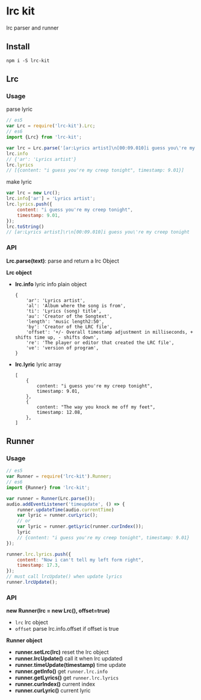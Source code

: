 # lrc kit
lrc parser and runner

## Install
```shell
npm i -S lrc-kit
```

## Lrc

### Usage
parse lyric
```javascript
// es5
var Lrc = require('lrc-kit').Lrc;
// es6
import {Lrc} from 'lrc-kit';

var lrc = Lrc.parse('[ar:Lyrics artist]\n[00:09.010]i guess you\'re my creep tonight');
lrc.info
// {'ar': 'Lyrics artist'}
lrc.lyrics
// [{content: "i guess you're my creep tonight", timestamp: 9.01}]
```

make lyric
```javascript
var lrc = new Lrc();
lrc.info['ar'] = 'Lyrics artist';
lrc.lyrics.push({
    content: "i guess you're my creep tonight",
    timestamp: 9.01,
});
lrc.toString()
// [ar:Lyrics artist]\r\n[00:09.010]i guess you\'re my creep tonight
```

### API

**Lrc.parse(text)**: 
parse and return a lrc Object

**Lrc object**

 - **lrc.info**
    lyric info plain object  
    ```
    {
        'ar': 'Lyrics artist',
        'al': 'Album where the song is from',
        'ti': 'Lyrics (song) title',
        'au': 'Creator of the Songtext',
        'length': 'music length2:50',
        'by': 'Creator of the LRC file',
        'offset': '+/- Overall timestamp adjustment in milliseconds, + shifts time up, - shifts down',
        're': 'The player or editor that created the LRC file',
        've': 'version of program',
    }
    ```

- **lrc.lyric**
    lyric array
    ```
    [
        {
            content: "i guess you're my creep tonight",
            timestamp: 9.01,
        },
        {
            content: "The way you knock me off my feet",
            timestamp: 12.08,
        },
    ]
    ```

## Runner

### Usage
```javascript
// es5
var Runner = require('lrc-kit').Runner;
// es6
import {Runner} from 'lrc-kit';

var runner = Runner(Lrc.parse());
audio.addEventListener('timeupdate', () => {
    runner.updateTime(audio.currentTime)
    var lyric = runner.curLyric();
    // or
    var lyric = runner.getLyric(runner.curIndex());
    lyric
    // {content: "i guess you're my creep tonight", timestamp: 9.01}
});

runner.lrc.lyrics.push({
    content: "Now i can't tell my left form right",
    timestamp: 17.3,
});
// must call lrcUpdate() when update lyrics
runner.lrcUpdate();
```

### API

**new Runner(lrc = new Lrc(), offset=true)**
- `lrc` lrc object
- `offset` parse lrc.info.offset if offset is true

**Runner object**
- **runner.setLrc(lrc)** reset the lrc object
- **runner.lrcUpdate()** call it when lrc updated
- **runner.timeUpdate(timestamp)** time update
- **runner.getInfo()** get `runner.lrc.info`
- **runner.getLyrics()** get `runner.lrc.lyrics`
- **runner.curIndex()** current index
- **runner.curLyric()** current lyric
